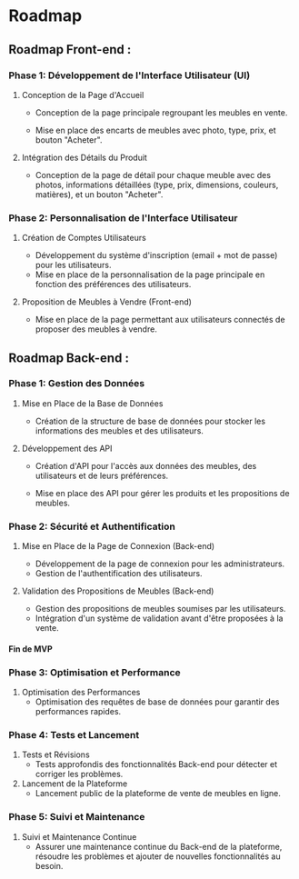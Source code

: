 # Roadmap

## Roadmap Front-end :

### Phase 1: Développement de l'Interface Utilisateur (UI)
1.  Conception de la Page d'Accueil

    - Conception de la page principale regroupant les meubles en vente.
  
    - Mise en place des encarts de meubles avec photo, type, prix, et bouton "Acheter".
  
2.  Intégration des Détails du Produit
    - Conception de la page de détail pour chaque meuble avec des photos, informations détaillées (type, prix, dimensions, couleurs, matières), et un bouton "Acheter".


### Phase 2: Personnalisation de l'Interface Utilisateur
1. Création de Comptes Utilisateurs
    - Développement du système d'inscription (email + mot de passe) pour les utilisateurs.
    - Mise en place de la personnalisation de la page principale en fonction des préférences des utilisateurs.

2. Proposition de Meubles à Vendre (Front-end)

    - Mise en place de la page permettant aux utilisateurs connectés de proposer des meubles à vendre.



## Roadmap Back-end :

### Phase 1: Gestion des Données
1.  Mise en Place de la Base de Données

    - Création de la structure de base de données pour stocker les informations des meubles et des utilisateurs.

2. Développement des API

    - Création d'API pour l'accès aux données des meubles, des utilisateurs et de leurs préférences.

    - Mise en place des API pour gérer les produits et les propositions de meubles.


### Phase 2: Sécurité et Authentification
1.  Mise en Place de la Page de Connexion (Back-end)
    - Développement de la page de connexion pour les administrateurs.
    - Gestion de l'authentification des utilisateurs.
      
2. Validation des Propositions de Meubles (Back-end)
    - Gestion des propositions de meubles soumises par les utilisateurs.
    - Intégration d'un système de validation avant d'être proposées à la vente.

#### Fin de MVP

### Phase 3: Optimisation et Performance
1.  Optimisation des Performances
    - Optimisation des requêtes de base de données pour garantir des performances rapides.

### Phase 4: Tests et Lancement
1.  Tests et Révisions
    - Tests approfondis des fonctionnalités Back-end pour détecter et corriger les problèmes.
2. Lancement de la Plateforme
    - Lancement public de la plateforme de vente de meubles en ligne.

### Phase 5: Suivi et Maintenance

1.  Suivi et Maintenance Continue
    - Assurer une maintenance continue du Back-end de la plateforme, résoudre les problèmes et ajouter de nouvelles fonctionnalités au besoin.










